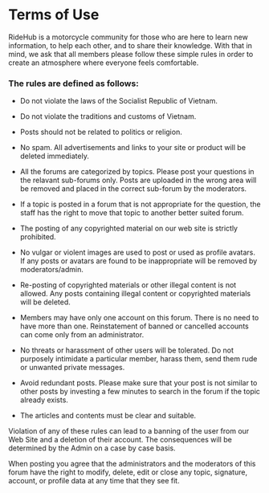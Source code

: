 # Terms of Use
RideHub is a motorcycle community for those who are here to learn new information, to help each other, and to share their knowledge. With that in mind, we ask that all members please follow these simple rules in order to create an atmosphere where everyone feels comfortable. 

### The rules are defined as follows:

* Do not violate the laws of the Socialist Republic of Vietnam.

* Do not violate the traditions and customs of Vietnam.

* Posts should not be related to politics or religion.

* No spam. All advertisements and links to your site or product will be deleted immediately. 

* All the forums are categorized by topics.  Please post your questions in the relavant sub-forums only. Posts are uploaded in the wrong area will be removed and placed in the correct sub-forum by the moderators.

* If a topic is posted in a forum that is not appropriate for the question, the staff has the right to move that topic to another better suited forum.

* The posting of any copyrighted material on our web site is strictly prohibited.

* No vulgar or violent images are used to post or used as profile avatars. If any posts or avatars are found to be inappropriate will be removed by moderators/admin.

* Re-posting of copyrighted materials or other illegal content is not allowed. Any posts containing illegal content or copyrighted materials will be deleted.

* Members may have only one account on this forum. There is no need to have more than one. Reinstatement of banned or cancelled accounts can come only from an administrator. 

* No threats or harassment of other users will be tolerated. Do not purposely intimidate a particular member, harass them, send them rude or unwanted private messages.

* Avoid redundant posts. Please make sure that your post is not similar to other posts by investing a few minutes to search in the forum if the topic already exists.

* The articles and contents must be clear and suitable.


Violation of any of these rules can lead to a banning of the user from our Web Site and a deletion of their account. The consequences will be determined by the Admin on a case by case basis.

When posting you agree that the administrators and the moderators of this forum have the right to modify, delete, edit or close any topic, signature, account, or profile data at any time that they see fit. 





